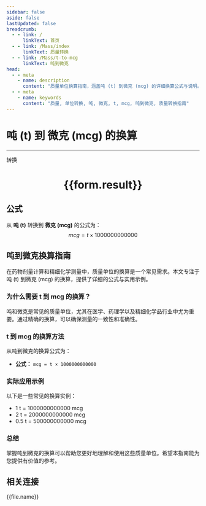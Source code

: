 ```yaml
---
sidebar: false
aside: false
lastUpdated: false
breadcrumb:
  - - link: /
      linkText: 首页
  - - link: /Mass/index
      linkText: 质量转换
  - - link: /Mass/t-to-mcg
      linkText: 吨到微克
head:
  - - meta
    - name: description
      content: "质量单位换算指南，涵盖吨 (t) 到微克 (mcg) 的详细换算公式与说明。"
  - - meta
    - name: keywords
      content: "质量, 单位转换, 吨, 微克, t, mcg, 吨到微克, 质量转换指南"
---
```

# 吨 (t) 到 微克 (mcg) 的换算
---
<script setup>
import { onMounted, reactive, inject, ref } from 'vue'
import { NButton, NForm, NFormItem, NInput, NInputNumber, NSelect, NCard, useMessage,NGrid ,NGi } from 'naive-ui'
import { defineClientComponent } from 'vitepress'
import { Mass } from '../../files';

const convert = inject('convert')

const form = reactive({
  number: null,
  result: '',
})

const convertHandler = () => {
  if (form.number !== null && !isNaN(form.number)) {
    const convertedValue = parseFloat(form.number) * 1000000000000
    form.result = `${form.number}t = ${convertedValue.toFixed(0)}mcg`
  } else {
    form.result = '请输入有效的数值。'
  }
}
</script>

<n-form size="large" :model="form">
  <n-form-item label="吨 (t)">
    <n-input-number v-model:value="form.number" placeholder="输入吨" style="width: 100%" />
  </n-form-item>
  <n-form-item>
    <n-button type="primary" @click="convertHandler" block>转换</n-button>
  </n-form-item>
</n-form>

<n-card  embedded :bordered="false" hoverable>
  <div  style="text-align:center">
    <h1>{{form.result}}</h1>
  </div>
</n-card>

## 公式

从 **吨 (t)** 转换到 **微克 (mcg)** 的公式为：
$$ mcg = t \times 1000000000000 $$

## 吨到微克换算指南

在药物剂量计算和精细化学测量中，质量单位的换算是一个常见需求。本文专注于吨 (t) 到微克 (mcg) 的换算，提供了详细的公式与实用示例。

### 为什么需要 t 到 mcg 的换算？

吨和微克是常见的质量单位，尤其在医学、药理学以及精细化学品行业中尤为重要。通过精确的换算，可以确保测量的一致性和准确性。

### t 到 mcg 的换算方法

从吨到微克的换算公式为：

- **公式：** `mcg = t × 1000000000000`

### 实际应用示例

以下是一些常见的换算实例：

- 1 t = 1000000000000 mcg
- 2 t = 2000000000000 mcg
- 0.5 t = 500000000000 mcg

### 总结

掌握吨到微克的换算可以帮助您更好地理解和使用这些质量单位。希望本指南能为您提供有价值的参考。

## 相关连接
<n-grid x-gap="12" :cols="4">
  <n-gi v-for="(file, index) in Mass" :key="index">
    <n-button
      text
      tag="a"
      :href="file.path"
      type="primary"
    >
      {{file.name}}
    </n-button>
  </n-gi>
</n-grid>